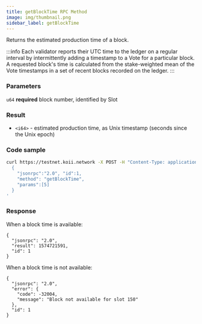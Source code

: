 ```yaml
---
title: getBlockTime RPC Method
image: img/thumbnail.png
sidebar_label: getBlockTime
---
```


Returns the estimated production time of a block.


:::info
Each validator reports their UTC time to the ledger on a regular interval by intermittently adding a timestamp to a Vote for a particular block. A requested block's time is calculated from the stake-weighted mean of the Vote timestamps in a set of recent blocks recorded on the ledger.
:::
### Parameters
`u64` **required**
block number, identified by Slot

### Result

*   `<i64>` - estimated production time, as Unix timestamp (seconds since the Unix epoch)

### Code sample

```bash
curl https://testnet.koii.network -X POST -H "Content-Type: application/json" -d '
  {
    "jsonrpc":"2.0", "id":1,
    "method": "getBlockTime",
    "params":[5]
  }
'
```


### Response

When a block time is available:

```
{
  "jsonrpc": "2.0",
  "result": 1574721591,
  "id": 1
}
```


When a block time is not available:

```
{
  "jsonrpc": "2.0",
  "error": {
    "code": -32004,
    "message": "Block not available for slot 150"
  },
  "id": 1
}
```
